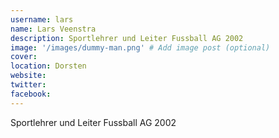 ```yaml
---
username: lars
name: Lars Veenstra
description: Sportlehrer und Leiter Fussball AG 2002
image: '/images/dummy-man.png' # Add image post (optional)
cover: 
location: Dorsten
website: 
twitter: 
facebook: 
---
```


Sportlehrer und Leiter Fussball AG 2002
